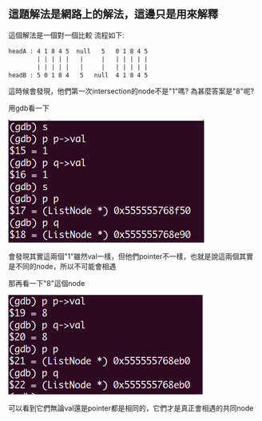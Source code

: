 ## 這題解法是網路上的解法，這邊只是用來解釋

這個解法是一個對一個比較
流程如下: 

```=
headA : 4 1 8 4 5  null   5   0 1 8 4 5
        | | | | |   |     |   | | | | |
        | | | | |   |     |   | | | | |
headB : 5 0 1 8 4   5   null  4 1 8 4 5
```

這時候會發現，他們第一次intersection的node不是"1"嗎?
為甚麼答案是"8"呢?


用gdb看一下


![image](https://github.com/CY-Gu/leetcode/blob/master/160.%20Intersection%20of%20Two%20Linked%20Lists/when%201.PNG)

會發現其實這兩個"1"雖然val一樣，但他們pointer不一樣，也就是說這兩個其實是不同的node，所以不可能會相遇

那再看一下"8"這個node

![image](https://github.com/CY-Gu/leetcode/blob/master/160.%20Intersection%20of%20Two%20Linked%20Lists/when%208.PNG)

可以看到它們無論val還是pointer都是相同的，它們才是真正會相遇的共同node
